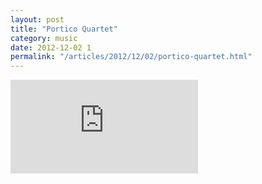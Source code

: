 ```yaml
---
layout: post
title: "Portico Quartet"
category: music
date: 2012-12-02 1
permalink: "/articles/2012/12/02/portico-quartet.html"
---
```


<iframe src="https://embed.spotify.com/?uri=spotify:album:2Y83b1uzgf5pDfQHdFKgjm" class="spotify" frameborder="0" allowtransparency="true"></iframe>
